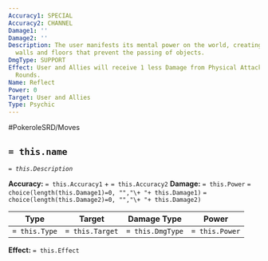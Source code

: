 ```yaml
---
Accuracy1: SPECIAL
Accuracy2: CHANNEL
Damage1: ''
Damage2: ''
Description: The user manifests its mental power on the world, creating invisible
  walls and floors that prevent the passing of objects.
DmgType: SUPPORT
Effect: User and Allies will receive 1 less Damage from Physical Attacks. Lasts 4
  Rounds.
Name: Reflect
Power: 0
Target: User and Allies
Type: Psychic
---
```


#PokeroleSRD/Moves

## `= this.name` 
*`= this.Description`*

**Accuracy:** `= this.Accuracy1` + `= this.Accuracy2`
**Damage:** `= this.Power` `= choice(length(this.Damage1)=0, "","\+ "+ this.Damage1)` `= choice(length(this.Damage2)=0, "","\+ "+ this.Damage2)`

| Type          | Target          | Damage Type          | Power          |
| ------------- | --------------- | ---------------- | -------------- |
| `= this.Type` | `= this.Target` | `= this.DmgType` | `= this.Power` | 

**Effect:** `= this.Effect`